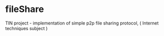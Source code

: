 # fileShare
TIN project - implementation of simple p2p file sharing protocol, ( Internet techniques subject )

